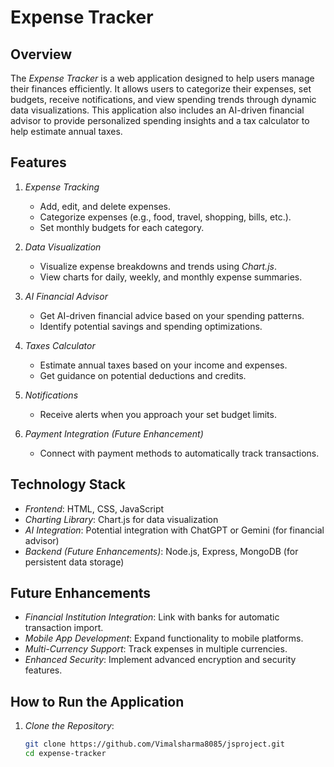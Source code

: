 # Expense Tracker

## Overview
The *Expense Tracker* is a web application designed to help users manage their finances efficiently. It allows users to categorize their expenses, set budgets, receive notifications, and view spending trends through dynamic data visualizations. This application also includes an AI-driven financial advisor to provide personalized spending insights and a tax calculator to help estimate annual taxes.

## Features
1. *Expense Tracking*
   - Add, edit, and delete expenses.
   - Categorize expenses (e.g., food, travel, shopping, bills, etc.).
   - Set monthly budgets for each category.

2. *Data Visualization*
   - Visualize expense breakdowns and trends using *Chart.js*.
   - View charts for daily, weekly, and monthly expense summaries.

3. *AI Financial Advisor*
   - Get AI-driven financial advice based on your spending patterns.
   - Identify potential savings and spending optimizations.

4. *Taxes Calculator*
   - Estimate annual taxes based on your income and expenses.
   - Get guidance on potential deductions and credits.

5. *Notifications*
   - Receive alerts when you approach your set budget limits.

6. *Payment Integration (Future Enhancement)*
   - Connect with payment methods to automatically track transactions.

## Technology Stack
- *Frontend*: HTML, CSS, JavaScript
- *Charting Library*: Chart.js for data visualization
- *AI Integration*: Potential integration with ChatGPT or Gemini (for financial advisor)
- *Backend (Future Enhancements)*: Node.js, Express, MongoDB (for persistent data storage)
  
## Future Enhancements
- *Financial Institution Integration*: Link with banks for automatic transaction import.
- *Mobile App Development*: Expand functionality to mobile platforms.
- *Multi-Currency Support*: Track expenses in multiple currencies.
- *Enhanced Security*: Implement advanced encryption and security features.

## How to Run the Application
1. *Clone the Repository*:
   ```bash
   git clone https://github.com/Vimalsharma8085/jsproject.git 
   cd expense-tracker
